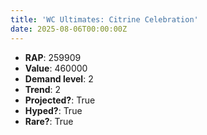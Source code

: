 ```yaml
---
title: 'WC Ultimates: Citrine Celebration'
date: 2025-08-06T00:00:00Z
---
```

- **RAP**: 259909
- **Value**: 460000
- **Demand level**: 2
- **Trend**: 2
- **Projected?**: True
- **Hyped?**: True
- **Rare?**: True

